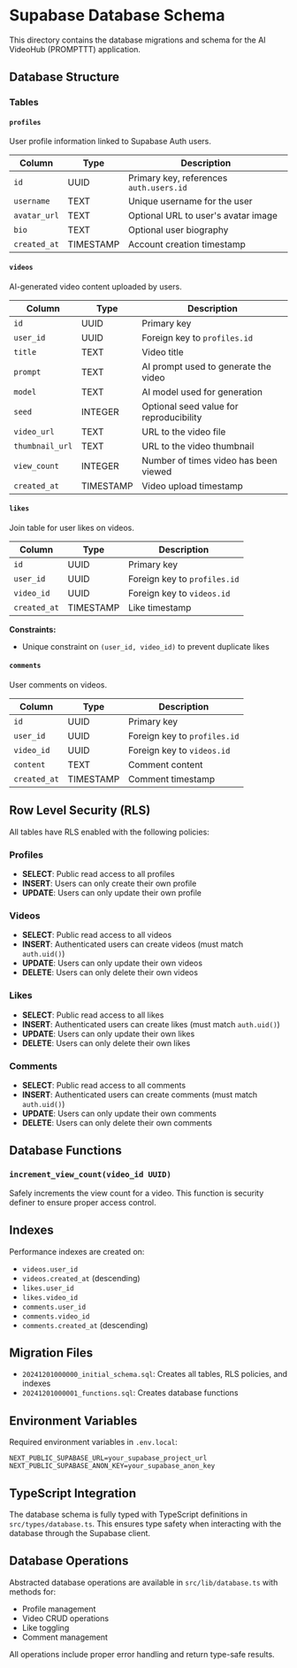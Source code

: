 # Supabase Database Schema

This directory contains the database migrations and schema for the AI VideoHub (PROMPTTT) application.

## Database Structure

### Tables

#### `profiles`

User profile information linked to Supabase Auth users.

| Column       | Type      | Description                             |
| ------------ | --------- | --------------------------------------- |
| `id`         | UUID      | Primary key, references `auth.users.id` |
| `username`   | TEXT      | Unique username for the user            |
| `avatar_url` | TEXT      | Optional URL to user's avatar image     |
| `bio`        | TEXT      | Optional user biography                 |
| `created_at` | TIMESTAMP | Account creation timestamp              |

#### `videos`

AI-generated video content uploaded by users.

| Column          | Type      | Description                             |
| --------------- | --------- | --------------------------------------- |
| `id`            | UUID      | Primary key                             |
| `user_id`       | UUID      | Foreign key to `profiles.id`            |
| `title`         | TEXT      | Video title                             |
| `prompt`        | TEXT      | AI prompt used to generate the video    |
| `model`         | TEXT      | AI model used for generation            |
| `seed`          | INTEGER   | Optional seed value for reproducibility |
| `video_url`     | TEXT      | URL to the video file                   |
| `thumbnail_url` | TEXT      | URL to the video thumbnail              |
| `view_count`    | INTEGER   | Number of times video has been viewed   |
| `created_at`    | TIMESTAMP | Video upload timestamp                  |

#### `likes`

Join table for user likes on videos.

| Column       | Type      | Description                  |
| ------------ | --------- | ---------------------------- |
| `id`         | UUID      | Primary key                  |
| `user_id`    | UUID      | Foreign key to `profiles.id` |
| `video_id`   | UUID      | Foreign key to `videos.id`   |
| `created_at` | TIMESTAMP | Like timestamp               |

**Constraints:**

- Unique constraint on `(user_id, video_id)` to prevent duplicate likes

#### `comments`

User comments on videos.

| Column       | Type      | Description                  |
| ------------ | --------- | ---------------------------- |
| `id`         | UUID      | Primary key                  |
| `user_id`    | UUID      | Foreign key to `profiles.id` |
| `video_id`   | UUID      | Foreign key to `videos.id`   |
| `content`    | TEXT      | Comment content              |
| `created_at` | TIMESTAMP | Comment timestamp            |

## Row Level Security (RLS)

All tables have RLS enabled with the following policies:

### Profiles

- **SELECT**: Public read access to all profiles
- **INSERT**: Users can only create their own profile
- **UPDATE**: Users can only update their own profile

### Videos

- **SELECT**: Public read access to all videos
- **INSERT**: Authenticated users can create videos (must match `auth.uid()`)
- **UPDATE**: Users can only update their own videos
- **DELETE**: Users can only delete their own videos

### Likes

- **SELECT**: Public read access to all likes
- **INSERT**: Authenticated users can create likes (must match `auth.uid()`)
- **UPDATE**: Users can only update their own likes
- **DELETE**: Users can only delete their own likes

### Comments

- **SELECT**: Public read access to all comments
- **INSERT**: Authenticated users can create comments (must match `auth.uid()`)
- **UPDATE**: Users can only update their own comments
- **DELETE**: Users can only delete their own comments

## Database Functions

### `increment_view_count(video_id UUID)`

Safely increments the view count for a video. This function is security definer to ensure proper access control.

## Indexes

Performance indexes are created on:

- `videos.user_id`
- `videos.created_at` (descending)
- `likes.user_id`
- `likes.video_id`
- `comments.user_id`
- `comments.video_id`
- `comments.created_at` (descending)

## Migration Files

- `20241201000000_initial_schema.sql`: Creates all tables, RLS policies, and indexes
- `20241201000001_functions.sql`: Creates database functions

## Environment Variables

Required environment variables in `.env.local`:

```env
NEXT_PUBLIC_SUPABASE_URL=your_supabase_project_url
NEXT_PUBLIC_SUPABASE_ANON_KEY=your_supabase_anon_key
```

## TypeScript Integration

The database schema is fully typed with TypeScript definitions in `src/types/database.ts`. This ensures type safety when interacting with the database through the Supabase client.

## Database Operations

Abstracted database operations are available in `src/lib/database.ts` with methods for:

- Profile management
- Video CRUD operations
- Like toggling
- Comment management

All operations include proper error handling and return type-safe results.
